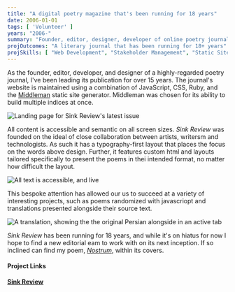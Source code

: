 ```yaml
---
title: "A digital poetry magazine that's been running for 18 years"
date: 2006-01-01
tags: [ 'Volunteer' ]
years: "2006-"
summary: "Founder, editor, designer, developer of online poetry journal."
projOutcomes: "A literary journal that has been running for 18+ years"
projSkills: [ "Web Development", "Stakeholder Management", "Static Sites", "Web Design", "Typography", "Editing", "Collaboration" ]
---
```


As the founder, editor, developer, and designer of a highly-regarded poetry journal, I've been leading its publication for over 15 years. The journal's website is maintained using a combination of JavaScript, CSS, Ruby, and the [Middleman](https://middlemanapp.com/) static site generator. Middleman was chosen for its ability to build multiple indices at once. 

![Landing page for Sink Review's latest issue](/sink-cover.webp)

All content is accessible and semantic on all screen sizes. *Sink Review* was founded on the ideal of close collaboration between artists, writersm and technologists. As such it has a typography-first layout that places the focus on the words above design. Further, it features custom html and layouts tailored specifically to present the poems in thei intended format, no matter how difficult the layout.

![All text is accessible, and live](/sink-en.webp)

This bespoke attention has allowed our us to succeed at a variety of interesting projects, such as poems randomized with javascriopt and translations presented alongside their source text.

![A translation, showing the the original Persian alongside in an active tab](/sink-translation.webp)

*Sink Review* has been running for 18 years, and while it's on hiatus for now I hope to find a new editorial eam to work with on its next inception. If so inclined can find my poem, *[Nostrum](https://sinkreview.org/sink-1/nostrum.html)*, within its covers. 

#### Project Links

**[Sink Review](https://sinkreview.org/)**